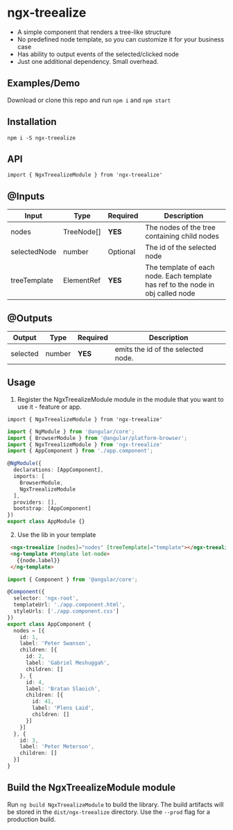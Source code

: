 # ngx-treealize

* A simple component that renders a tree-like structure
* No predefined node template, so you can customize it for your business case
* Has ability to output events of the selected/clicked node
* Just one additional dependency. Small overhead.

## Examples/Demo

Download or clone this repo and run `npm i` and `npm start`

## Installation

`npm i -S ngx-treealize`

## API

`import { NgxTreealizeModule } from 'ngx-treealize'`

## @Inputs

| Input            | Type    | Required                   | Description                                                                                               |
| ---------------- | ------- | -------------------------- | --------------------------------------------------------------------------------------------------------- |
| nodes           | TreeNode[]  | **YES**                    | The nodes of the tree containing child nodes                                                |
| selectedNode        | number  | Optional     | The id of the selected node                                                                       |
| treeTemplate        | ElementRef  | **YES**      | The template of each node. Each template has ref to the node in obj called node                                                |

## @Outputs

| Output           | Type       | Required | Description                                            |
| ---------------- | ---------- | -------- | ------------------------------------------------------ |
| selected | number | **YES**  | emits the id of the selected node. |

## Usage

1. Register the NgxTreealizeModule module in the module that you want to use it - feature or app.

`import { NgxTreealizeModule } from 'ngx-treealize'`

```typescript
import { NgModule } from '@angular/core';
import { BrowserModule } from '@angular/platform-browser';
import { NgxTreealizeModule } from 'ngx-treealize'
import { AppComponent } from './app.component';

@NgModule({
  declarations: [AppComponent],
  imports: [
    BrowserModule,
    NgxTreealizeModule
  ],
  providers: [],
  bootstrap: [AppComponent]
})
export class AppModule {}
 ```

 2. Use the lib in your template

 ```html
  <ngx-treealize [nodes]="nodes" [treeTemplate]="template"></ngx-treealize>
  <ng-template #template let-node>
    {{node.label}}
  </ng-template>
```

```typescript
import { Component } from '@angular/core';

@Component({
  selector: 'ngx-root',
  templateUrl: './app.component.html',
  styleUrls: ['./app.component.css']
})
export class AppComponent {
  nodes = [{
    id: 1,
    label: 'Peter Swanson',
    children: [{
      id: 2,
      label: 'Gabriel Meshuggah',
      children: []
    }, {
      id: 4,
      label: 'Bratan Slaoich',
      children: [{
        id: 41,
        label: 'Plens Laid',
        children: []
      }]
    }]
  }, {
    id: 3,
    label: 'Peter Meterson',
    children: []
  }]
}
```

## Build the NgxTreealizeModule module

Run `ng build NgxTreealizeModule` to build the library. The build artifacts will be stored in the `dist/ngx-treealize` directory. Use the `--prod` flag for a production build.

